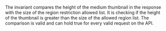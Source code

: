 The invariant compares the height of the medium thumbnail in the response with the size of the region restriction allowed list. It is checking if the height of the thumbnail is greater than the size of the allowed region list. The comparison is valid and can hold true for every valid request on the API.
